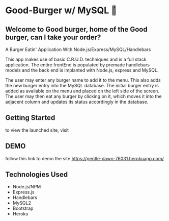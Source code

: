 # Good-Burger w/ MySQL :hamburger:

## Welcome to Good burger, home of the Good burger, can I take your order? 

A Burger Eatin' Application With Node.js/Express/MySQL/Handlebars

This app makes use of basic C.R.U.D. techniques and is a full stack application. The entire frontEnd is populated by premade handlebars models and the back end is implanted with Node.js, express and MySQL. 

The user may enter any burger name to add it to the menu. This also adds the new burger entry into the MySQL database. The initial burger entry is added as available on the menu and placed on the left side of the screen. The user may then eat any burger by clicking on it, which moves it into the adjacent column and updates its status accordingly in the database.


## Getting Started 

to view the launched site, visit 

## DEMO
follow this link to demo the site
https://gentle-dawn-76031.herokuapp.com/


## Technologies Used

* Node.js/NPM 
* Express.js 
* Handlebars
* MySQL2
* Bootstrap 
* Heroku


